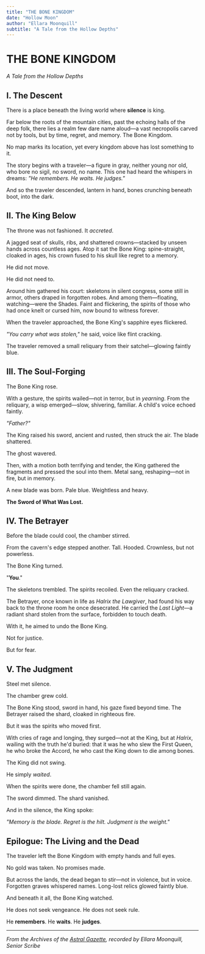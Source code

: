 ```yaml
---
title: "THE BONE KINGDOM"
date: "Hollow Moon"
author: "Ellara Moonquill"
subtitle: "A Tale from the Hollow Depths"
---
```


# THE BONE KINGDOM

*A Tale from the Hollow Depths*

## I. The Descent

There is a place beneath the living world where **silence** is king.

Far below the roots of the mountain cities, past the echoing halls of the deep folk, there lies a realm few dare name aloud—a vast necropolis carved not by tools, but by time, regret, and memory. The Bone Kingdom.

No map marks its location, yet every kingdom above has lost something to it.

The story begins with a traveler—a figure in gray, neither young nor old, who bore no sigil, no sword, no name. This one had heard the whispers in dreams: *"He remembers. He waits. He judges."*

And so the traveler descended, lantern in hand, bones crunching beneath boot, into the dark.

## II. The King Below

The throne was not fashioned. It *accreted*.

A jagged seat of skulls, ribs, and shattered crowns—stacked by unseen hands across countless ages. Atop it sat the Bone King: spine-straight, cloaked in ages, his crown fused to his skull like regret to a memory.

He did not move.

He did not need to.

Around him gathered his court: skeletons in silent congress, some still in armor, others draped in forgotten robes. And among them—floating, watching—were the Shades. Faint and flickering, the spirits of those who had once knelt or cursed him, now bound to witness forever.

When the traveler approached, the Bone King's sapphire eyes flickered.

*"You carry what was stolen,"* he said, voice like flint cracking.

The traveler removed a small reliquary from their satchel—glowing faintly blue.

## III. The Soul-Forging

The Bone King rose.

With a gesture, the spirits wailed—not in terror, but in *yearning*. From the reliquary, a wisp emerged—slow, shivering, familiar. A child's voice echoed faintly.

*"Father?"*

The King raised his sword, ancient and rusted, then struck the air. The blade shattered.

The ghost wavered.

Then, with a motion both terrifying and tender, the King gathered the fragments and pressed the soul into them. Metal sang, reshaping—not in fire, but in memory.

A new blade was born. Pale blue. Weightless and heavy.

**The Sword of What Was Lost.**

## IV. The Betrayer

Before the blade could cool, the chamber stirred.

From the cavern's edge stepped another. Tall. Hooded. Crownless, but not powerless.

The Bone King turned.

"**You**."

The skeletons trembled. The spirits recoiled. Even the reliquary cracked.

The Betrayer, once known in life as *Halrix the Lawgiver*, had found his way back to the throne room he once desecrated. He carried the *Last Light*—a radiant shard stolen from the surface, forbidden to touch death.

With it, he aimed to undo the Bone King.

Not for justice.

But for fear.

## V. The Judgment

Steel met silence.

The chamber grew cold.

The Bone King stood, sword in hand, his gaze fixed beyond time. The Betrayer raised the shard, cloaked in righteous fire.

But it was the spirits who moved first.

With cries of rage and longing, they surged—not at the King, but at *Halrix*, wailing with the truth he'd buried: that it was he who slew the First Queen, he who broke the Accord, he who cast the King down to die among bones.

The King did not swing.

He simply *waited*.

When the spirits were done, the chamber fell still again.

The sword dimmed. The shard vanished.

And in the silence, the King spoke:

*"Memory is the blade. Regret is the hilt. Judgment is the weight."*

## Epilogue: The Living and the Dead

The traveler left the Bone Kingdom with empty hands and full eyes.

No gold was taken. No promises made.

But across the lands, the dead began to stir—not in violence, but in voice. Forgotten graves whispered names. Long-lost relics glowed faintly blue.

And beneath it all, the Bone King watched.

He does not seek vengeance. He does not seek rule.

He **remembers**.
He **waits**.
He **judges**.

---

*From the Archives of the [Astral Gazette](https://treasuretavern.com), recorded by Ellara Moonquill, Senior Scribe*